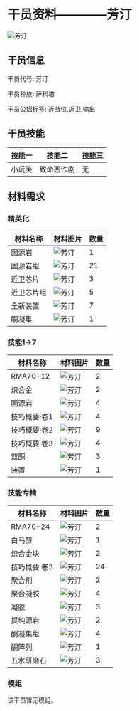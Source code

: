 # 干员资料————芳汀

![芳汀](./oprImages/芳汀.png)

## 干员信息

干员代号: 芳汀

干员种族: 萨科塔

干员公招标签: 近战位,近卫,输出

## 干员技能

| 技能一       | 技能二   | 技能三 |
| ------------ | -------- | ------ |
| 小玩笑 | 致命恶作剧 | 无 |

## 材料需求

### 精英化

| 材料名称      | 材料图片 | 数量  |
|---------|---------|-----|
| 固源岩 | ![芳汀](./matIcons/固源岩.png)  |   1  |
| 固源岩组 | ![芳汀](./matIcons/固源岩组.png)  |   21  |
| 近卫芯片 | ![芳汀](./matIcons/近卫芯片.png)  |   3  |
| 近卫芯片组 | ![芳汀](./matIcons/近卫芯片组.png)  |   5  |
| 全新装置 | ![芳汀](./matIcons/全新装置.png)  |   7  |
| 酮凝集 | ![芳汀](./matIcons/酮凝集.png)  |   1  |

### 技能1→7

| 材料名称      | 材料图片 | 数量  |
|---------|---------|-----|
| RMA70-12 | ![芳汀](./matIcons/RMA70-12.png)  |   2  |
| 炽合金 | ![芳汀](./matIcons/炽合金.png)  |   2  |
| 固源岩 | ![芳汀](./matIcons/固源岩.png)  |   4  |
| 技巧概要·卷1 | ![芳汀](./matIcons/技巧概要·卷1.png)  |   4  |
| 技巧概要·卷2 | ![芳汀](./matIcons/技巧概要·卷2.png)  |   9  |
| 技巧概要·卷3 | ![芳汀](./matIcons/技巧概要·卷3.png)  |   4  |
| 双酮 | ![芳汀](./matIcons/双酮.png)  |   3  |
| 装置 | ![芳汀](./matIcons/装置.png)  |   1  |

### 技能专精

| 材料名称      | 材料图片 | 数量  |
|---------|---------|-----|
| RMA70-24 | ![芳汀](./matIcons/RMA70-24.png)  |   2  |
| 白马醇 | ![芳汀](./matIcons/白马醇.png)  |   1  |
| 炽合金块 | ![芳汀](./matIcons/炽合金块.png)  |   2  |
| 技巧概要·卷3 | ![芳汀](./matIcons/技巧概要·卷3.png)  |   24  |
| 聚合剂 | ![芳汀](./matIcons/聚合剂.png)  |   2  |
| 聚合凝胶 | ![芳汀](./matIcons/聚合凝胶.png)  |   4  |
| 凝胶 | ![芳汀](./matIcons/凝胶.png)  |   3  |
| 提纯源岩 | ![芳汀](./matIcons/提纯源岩.png)  |   2  |
| 酮凝集组 | ![芳汀](./matIcons/酮凝集组.png)  |   4  |
| 酮阵列 | ![芳汀](./matIcons/酮阵列.png)  |   1  |
| 五水研磨石 | ![芳汀](./matIcons/五水研磨石.png)  |   3  |

### 模组

该干员暂无模组。
